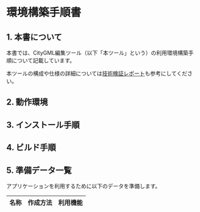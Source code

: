 # 環境構築手順書

## 1. 本書について
本書では、CityGML編集ツール（以下「本ツール」という）の利用環境構築手順について記載しています。

本ツールの構成や仕様の詳細については[技術検証レポート]()も参考にしてください。

## 2. 動作環境

## 3. インストール手順

## 4. ビルド手順

## 5. 準備データ一覧
アプリケーションを利用するために以下のデータを準備します。

| 名称 | 作成方法 | 利用機能 |
|---|---|---|
